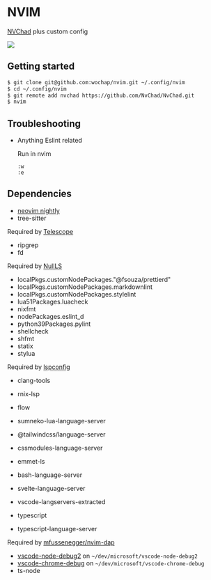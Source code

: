 # NVIM

[NVChad](https://github.com/NvChad/NvChad) plus custom config

![](https://i.imgur.com/EyQiY8G.jpg)

## Getting started

```sh
$ git clone git@github.com:wochap/nvim.git ~/.config/nvim
$ cd ~/.config/nvim
$ git remote add nvchad https://github.com/NvChad/NvChad.git
$ nvim
```

## Troubleshooting

-  Anything Eslint related

   Run in nvim

   ```
   :w
   :e
   ```

## Dependencies

-  [neovim nightly](https://github.com/neovim/neovim)
-  tree-sitter

Required by [Telescope](https://github.com/nvim-telescope/telescope.nvim)

-  ripgrep
-  fd

Required by [NullLS](https://github.com/nvimtools/none-ls.nvim)

-  localPkgs.customNodePackages."@fsouza/prettierd"
-  localPkgs.customNodePackages.markdownlint
-  localPkgs.customNodePackages.stylelint
-  lua51Packages.luacheck
-  nixfmt
-  nodePackages.eslint_d
-  python39Packages.pylint
-  shellcheck
-  shfmt
-  statix
-  stylua

Required by [lspconfig](https://github.com/neovim/nvim-lspconfig)

-  clang-tools
-  rnix-lsp
-  flow
-  sumneko-lua-language-server

-  @tailwindcss/language-server
-  cssmodules-language-server
-  emmet-ls
-  bash-language-server
-  svelte-language-server
-  vscode-langservers-extracted
-  typescript
-  typescript-language-server

Required by [mfussenegger/nvim-dap](https://github.com/mfussenegger/nvim-dap)

-  [vscode-node-debug2](https://github.com/microsoft/vscode-node-debug2) on `~/dev/microsoft/vscode-node-debug2`
-  [vscode-chrome-debug](https://github.com/Microsoft/vscode-chrome-debug) on `~/dev/microsoft/vscode-chrome-debug`
-  ts-node
